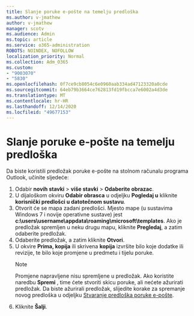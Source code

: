 ```yaml
---
title: Slanje poruke e-pošte na temelju predloška
ms.author: v-jmathew
author: v-jmathew
manager: scotv
ms.audience: Admin
ms.topic: article
ms.service: o365-administration
ROBOTS: NOINDEX, NOFOLLOW
localization_priority: Normal
ms.collection: Adm_O365
ms.custom:
- "9003070"
- "5830"
ms.openlocfilehash: 0f7ce9cb8054c6e0960aab334ad47123320a0cde
ms.sourcegitcommit: 64eb79b3664ce762813fd19fbcca7e6002a4d3de
ms.translationtype: MT
ms.contentlocale: hr-HR
ms.lasthandoff: 12/14/2020
ms.locfileid: "49677153"
---
```

# <a name="send-an-email-message-based-on-a-template"></a>Slanje poruke e-pošte na temelju predloška

Da biste koristili predložak poruke e-pošte na stolnom računalu programa Outlook, učinite sljedeće:

1. Odabir **novih stavki**  >  **više stavki**  >  **Odaberite obrazac**.
2. U dijaloškom okviru **Odabir obrasca** u odjeljku **Pogledaj u** kliknite **korisnički predlošci u datotečnom sustavu**.
3. Otvorit će se mapa zadani predlošci. Mjesto mape (u sustavima Windows 7 i novije operativne sustave) jest **c:\users\username\appdata\roaming\microsoft\templates**. Ako je predložak spremljen u neku drugu mapu, kliknite **Pregledaj**, a zatim odaberite predložak.
4. Odaberite predložak, a zatim kliknite **Otvori**.
5. U okvire **Prima, kopija** ili skrivena **kopija** izvršite bilo koje dodatke ili revizije, te bilo koje promjene u predmetu i tijelu poruke.
    > [!NOTE]
    > Promjene napravljene nisu spremljene u predložak. Ako koristite naredbu **Spremi** , time ćete stvoriti skicu poruke, ali nećete ažurirati predložak. Da biste ažurirali predložak, slijedite korake za spremanje novog predloška u odjeljku [Stvaranje predloška poruke e-pošte](https://support.microsoft.com/office/create-an-email-message-template-43ec7142-4dd0-4351-8727-bd0977b6b2d1).
6. Kliknite **Šalji**.
